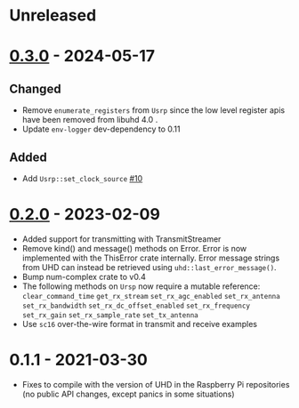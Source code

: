 # Unreleased

# [0.3.0](https://github.com/samcrow/uhd-rust/tree/uhd-v0.3.0) - 2024-05-17

## Changed

* Remove `enumerate_registers` from `Usrp` since the low level register apis have been removed from libuhd 4.0 .
* Update `env-logger` dev-dependency to 0.11

## Added

* Add `Usrp::set_clock_source` [#10](https://github.com/samcrow/uhd-rust/pull/10)

# [0.2.0](https://github.com/samcrow/uhd-rust/tree/v0.2.0) - 2023-02-09

* Added support for transmitting with TransmitStreamer
* Remove kind() and message() methods on Error. Error is now implemented with the ThisError
  crate internally. Error message strings from UHD can instead be retrieved using
  `uhd::last_error_message()`.
* Bump num-complex crate to v0.4
* The following methods on `Ursp` now require a mutable reference:
  `clear_command_time`
  `get_rx_stream`
  `set_rx_agc_enabled`
  `set_rx_antenna`
  `set_rx_bandwidth`
  `set_rx_dc_offset_enabled`
  `set_rx_frequency`
  `set_rx_gain`
  `set_rx_sample_rate`
  `set_tx_antenna`
* Use `sc16` over-the-wire format in transmit and receive examples

# 0.1.1 - 2021-03-30

* Fixes to compile with the version of UHD in the Raspberry Pi repositories (no public API changes, except panics in some situations)

